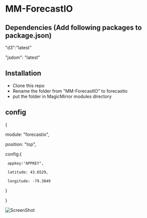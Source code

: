 # MM-ForecastIO

## Dependencies (Add following packages to package.json)

"d3":"latest"

"jsdom": "latest"

## Installation

- Clone this repo
- Rename the folder from "MM-ForecastIO" to forecastio
- put the folder in MagicMirror modules directory

## config

{

  module: "forecastio",
  
  position: "top",
  
  config:{
  
     appkey:"APPKEY",
     
     latitude: 43.6529,
     
     longitude: -79.3849
     
  }
  
}


![ScreenShot](https://raw.github.com/hemanthsagarb/MM-ForecastIO/master/look.png)
